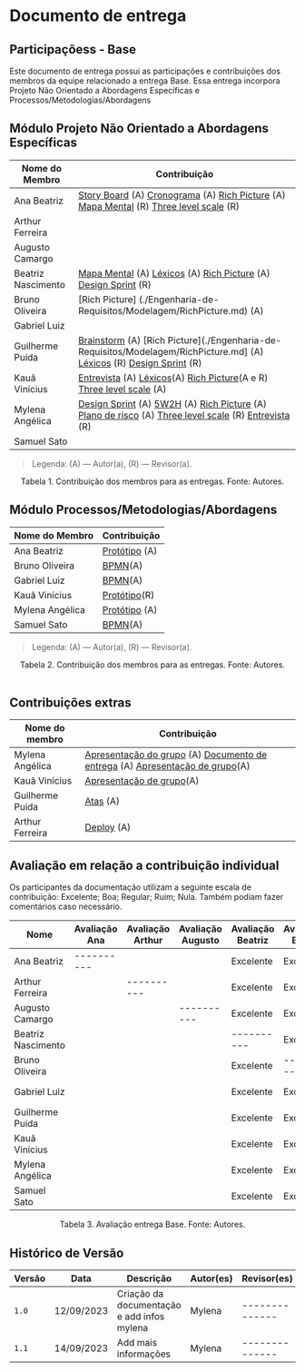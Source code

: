 # Documento de entrega
## Participaçõess - Base

Este documento de entrega possui as participações e contribuiçôes dos membros da equipe relacionado a entrega Base.
Essa entrega incorpora Projeto Não Orientado a Abordagens Específicas e Processos/Metodologias/Abordagens

## Módulo Projeto Não Orientado a Abordagens Específicas

| Nome do Membro     | Contribuição                                                                                                                                                                                  |
|--------------------|-----------------------------------------------------------------------------------------------------------------------------------------------------------------------------------------------|
| Ana Beatriz        | [Story Board](add) (A) [Cronograma](add) (A) [Rich Picture](add) (A) [Mapa Mental](add) (R) [Three level scale](Adicionar) (R)|     
| Arthur Ferreira    |                                                                                                                    |     
| Augusto Camargo    |                                                                                                                                          |     
| Beatriz Nascimento |  [Mapa Mental](Adicionar) (A) [Léxicos](Adicionar) (A)  [Rich Picture](Adicionar) (A) [Design Sprint](Adicionar) (R)                                                                                                                         |     
| Bruno Oliveira     |  [Rich Picture] (./Engenharia-de-Requisitos/Modelagem/RichPicture.md) (A)                                                      |     
| Gabriel Luiz       |                                                                                                                            |     
| Guilherme Puida    | [Brainstorm](./Engenharia-de-Requisitos/Elicitação/Brainstorm.md) (A) [Rich Picture](./Engenharia-de-Requisitos/Modelagem/RichPicture.md] (A) [Léxicos](./Engenharia-de-Requisitos/Modelagem/Léxicos.md) (R) [Design Sprint](Adicionar) (R) |
| Kauã Vinícius      |  [Entrevista](./Engenharia-de-Requisitos/Elicitação/Entrevista.md) (A) [Léxicos](./Engenharia-de-Requisitos/Modelagem/Léxicos.md)(A)  [Rich Picture](Adicionar)(A e R) [Three level scale](Adicionar) (A)                                                                                                                                     |     
| Mylena Angélica    | [Design Sprint](2.0.Design_Sprint.md) (A) [5W2H](./Engenharia-de-Requisitos/Elicitação/5W2H.md) (A) [Rich Picture](Adicionar) (A)  [Plano de risco](Adicionar) (A) [Three level scale](Adicionar) (R) [Entrevista](Adicionar) (R) |     
| Samuel Sato        | |     

> Legenda: (A) — Autor(a), (R) — Revisor(a).

<div style="text-align: center"> Tabela 1. Contribuição dos membros para as entregas. Fonte: Autores.</div>

## Módulo Processos/Metodologias/Abordagens

| Nome do Membro     | Contribuição                                                                                                                                                                                  |
|--------------------|-----------------------------------------------------------------------------------------------------------------------------------------------------------------------------------------------|
| Ana Beatriz        | [Protótipo](adicionar) (A) |          
| Bruno Oliveira     | [BPMN](adicionar)(A)                                                       |     
| Gabriel Luiz       | [BPMN](adicionar)(A)                                                                                                                    |    
| Kauã Vinícius      |  [Protótipo](adicionar)(R)                                                                                                                   
| Mylena Angélica    | [Protótipo](adicionar) (A) |     
| Samuel Sato        | [BPMN](adicionar)(A) |  
> Legenda: (A) — Autor(a), (R) — Revisor(a).

<div style="text-align: center"> Tabela 2. Contribuição dos membros para as entregas. Fonte: Autores.</div>

<br>

## Contribuições extras

| Nome do membro | Contribuição |
|----------------|--------------|
| Mylena Angélica | [Apresentação do grupo](adicionar) (A) [Documento de entrega](adicionar) (A) [Apresentação de grupo](ApresentacaoDeGrupo.md)(A) |
| Kauã Vinícius | [Apresentação de grupo](ApresentacaoDeGrupo.md)(A) | 
| Guilherme Puida | [Atas](adicionar) (A) |
| Arthur Ferreira | [Deploy](adicionar) (A) |


## Avaliação em relação a contribuição individual
Os participantes da documentação utilizam a seguinte escala de contribuição: Excelente; Boa; Regular; Ruim; Nula. 
Também podiam fazer comentários caso necessário.

|         Nome       | Avaliação Ana | Avaliação Arthur | Avaliação Augusto | Avaliação Beatriz | Avaliação Bruno | Avaliação Gabriel | Avaliação Guilherme | Avaliação Kauã | Avaliação Mylena | Avaliação Samuel | 
|--------------------|---------------|------------------|-------------------|-------------------|-----------------|-------------------|---------------------|----------------|------------------|------------------|
| Ana Beatriz        |----------     |                  |                   |Excelente          | Excelente                |                   | Excelente           |  Excelente              | Excelente        |                  |
| Arthur Ferreira    |               |----------        |                   |Excelente          | Excelente                |                   | Excelente           |   Excelente             |  Excelente       |                  |
| Augusto Camargo    |               |                  |----------         |Excelente          | Excelente                |                   | Excelente           |   Excelente             |  Excelente       |                  |
| Beatriz Nascimento |               |                  |                   |----------         | Excelente                |                   | Excelente           |    Excelente            | Excelente        |                  |
| Bruno Oliveira     |               |                  |                   |Excelente          |----------       |                   | Excelente           |   Excelente             |  Excelente       |                  |
| Gabriel Luiz       |               |                  |                   |Excelente          | Excelente                |----------         | Excelente           |  Excelente              |  Excelente       |                  |
| Guilherme Puida    |               |                  |                   |Excelente          | Excelente                |                   |----------           |  Excelente              | Excelente        |                  |
| Kauã Vinícius      |               |                  |                   |Excelente          | Excelente                |                   | Excelente           |----------      | Excelente        |                  |
| Mylena Angélica    |               |                  |                   |Excelente          | Excelente                |                   | Excelente           |  Excelente              |----------        |                  |
| Samuel Sato        |               |                  |                   |Excelente          | Excelente                |                   | Excelente          |  Excelente              | Excelente        |----------        |                                                                                                                                                        ||

<div style="text-align: center"> Tabela 3. Avaliação entrega Base. Fonte: Autores.</div>


## Histórico de Versão

| Versão | Data       | Descrição | Autor(es)        | Revisor(es)    |
|--------|------------|-----------|------------------|----------------|
| `1.0`  | 12/09/2023 | Criação da documentação e add infos mylena| Mylena           | -------------- |
| `1.1`  | 14/09/2023 | Add mais informações | Mylena           | -------------- |
